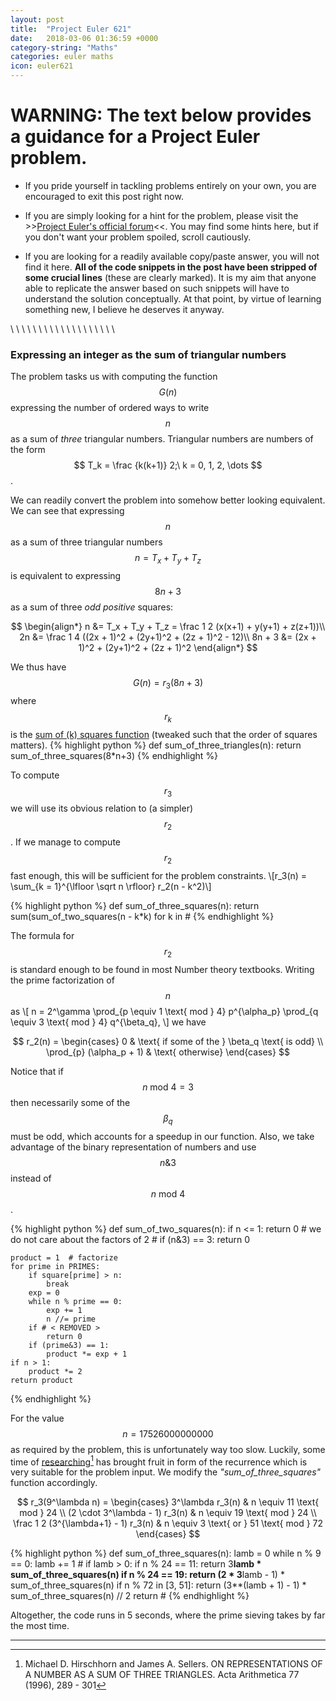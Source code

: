 ```yaml
---
layout: post
title:  "Project Euler 621"
date:   2018-03-06 01:36:59 +0000
category-string: "Maths"
categories: euler maths
icon: euler621
---
```


# WARNING: The text below provides a guidance for a Project Euler problem.

- If you pride yourself in tackling problems entirely on your own, you are encouraged to exit this post right now.

- If you are simply looking for a hint for the problem, please visit the >>[Project Euler's official forum](https://projecteuler.chat/index.php)<<. You may find some hints here, but if you don't want your problem spoiled, scroll cautiously.

- If you are looking for a readily available copy/paste answer, you will not find it here. __All of the code snippets in the post have been stripped of some crucial lines__ (these are clearly marked). It is my aim that anyone able to replicate the answer based on such snippets will have to understand the solution conceptually. At that point, by virtue of learning something new, I believe he deserves it anyway.

\\
\\
\\
\\
\\
\\
\\
\\
\\
\\
\\
\\
\\
\\
\\
\\
\\
\\
\\
$$$$
### Expressing an integer as the sum of triangular numbers

The problem tasks us with computing the function $$ G(n) $$ expressing the number of ordered ways to write $$ n $$ as a sum of _three_ triangular numbers. Triangular numbers are numbers of the form $$ T_k = \frac {k(k+1)} 2;\ k = 0, 1, 2, \dots $$.

We can readily convert the problem into somehow better looking equivalent. We can see that expressing $$ n $$ as a sum of three triangular numbers $$ n = T_x + T_y + T_z $$ is equivalent to expressing $$ 8n + 3 $$ as a sum of three _odd positive_ squares:

$$ \begin{align*}
    n &= T_x + T_y + T_z =  \frac 1 2 (x(x+1) + y(y+1) + z(z+1))\\
    2n &= \frac 1 4 ((2x + 1)^2 + (2y+1)^2 + (2z + 1)^2 - 12)\\
    8n + 3 &= (2x + 1)^2 + (2y+1)^2 + (2z + 1)^2
\end{align*}
$$

We thus have $$ G(n) = r_3(8n + 3) $$ where $$ r_k $$ is the [sum of (k) squares function](http://mathworld.wolfram.com/SumofSquaresFunction.html) (tweaked such that the order of squares matters).
{% highlight python %}
def sum_of_three_triangles(n):
    return sum_of_three_squares(8*n+3)
{% endhighlight %}

To compute $$ r_3 $$ we will use its obvious relation to (a simpler) $$ r_2 $$. If we manage to compute $$ r_2 $$ fast enough, this will be sufficient for the problem constraints.
\\[r_3(n) = \sum_{k = 1}^{\lfloor \sqrt n \rfloor} r_2(n - k^2)\\]

{% highlight python %}
def sum_of_three_squares(n):
    return sum(sum_of_two_squares(n - k*k) for k in # <REMOVED>
{% endhighlight %}

The formula for $$ r_2 $$ is standard enough to be found in most Number theory textbooks. Writing the prime factorization of $$ n $$ as \\[ n = 2^\gamma \prod_{p \equiv 1 \text{ mod } 4} p^{\alpha_p} \prod_{q \equiv 3 \text{ mod } 4} q^{\beta_q}, \\]
we have

$$ r_2(n) =
  \begin{cases}
  0 & \text{ if some of the } \beta_q \text{ is odd} \\
  \prod_{p} (\alpha_p + 1) & \text{ otherwise}
  \end{cases}
$$

Notice that if $$ n \text{ mod } 4 = 3 $$ then necessarily some of the $$ \beta_q $$ must be odd, which accounts for a speedup in our function. Also, we take advantage of the binary representation of numbers and use $$ n \& 3 $$ instead of $$ n \text{ mod } 4  $$.

{% highlight python %}
def sum_of_two_squares(n):
    if n <= 1: return 0
    # we do not care about the factors of 2
    # <REMOVED>
    if (n&3) == 3: return 0

    product = 1  # factorize
    for prime in PRIMES:
        if square[prime] > n:
            break
        exp = 0
        while n % prime == 0:
            exp += 1
            n //= prime
        if # < REMOVED >
            return 0
        if (prime&3) == 1:
            product *= exp + 1
    if n > 1:
        product *= 2
    return product
{% endhighlight %}

For the value $$ n = 17526000000000 $$ as required by the problem, this is unfortunately way too slow. Luckily, some time of [researching](http://www.personal.psu.edu/jxs23/p7.pdf)[^1] has brought fruit in form of the recurrence which is very suitable for the problem input. We modify the _"sum_of_three_squares"_ function accordingly.

$$
  r_3(9^\lambda n) =
  \begin{cases}
    3^\lambda r_3(n) & n \equiv 11 \text{ mod } 24 \\
    (2 \cdot 3^\lambda - 1) r_3(n) & n \equiv 19 \text{ mod } 24 \\
    \frac 1 2 (3^{\lambda+1} - 1) r_3(n) & n \equiv 3 \text{ or } 51 \text{ mod } 72
  \end{cases}
$$

{% highlight python %}
def sum_of_three_squares(n):
    lamb = 0
    while n % 9 == 0:
        lamb += 1
        # <REMOVED>
    if lamb > 0:
        if n % 24 == 11:
            return 3**lamb * sum_of_three_squares(n)
        if n % 24 == 19:
            return (2 * 3**lamb - 1) * sum_of_three_squares(n)
        if n % 72 in [3, 51]:
            return (3**(lamb + 1) - 1) * sum_of_three_squares(n) // 2
    return # <REMOVED>
{% endhighlight %}

Altogether, the code runs in 5 seconds, where the prime sieving takes by far the most time.

___
[^1]: Michael D. Hirschhorn and James A. Sellers. ON REPRESENTATIONS OF A NUMBER AS A SUM OF THREE TRIANGLES. Acta Arithmetica 77 (1996), 289 - 301
